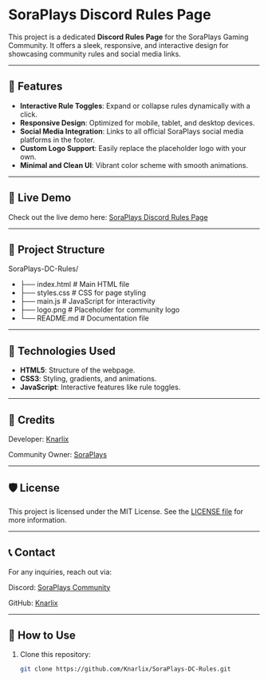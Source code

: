 # SoraPlays Discord Rules Page

This project is a dedicated **Discord Rules Page** for the SoraPlays Gaming Community. It offers a sleek, responsive, and interactive design for showcasing community rules and social media links.

---

## 🌟 Features
- **Interactive Rule Toggles**: Expand or collapse rules dynamically with a click.
- **Responsive Design**: Optimized for mobile, tablet, and desktop devices.
- **Social Media Integration**: Links to all official SoraPlays social media platforms in the footer.
- **Custom Logo Support**: Easily replace the placeholder logo with your own.
- **Minimal and Clean UI**: Vibrant color scheme with smooth animations.

---

## 🔗 Live Demo
Check out the live demo here: [SoraPlays Discord Rules Page](https://knarlix.github.io/SoraPlays-DC-Rules/)

---

## 📂 Project Structure
SoraPlays-DC-Rules/
- ├── index.html   # Main HTML file
- ├── styles.css   # CSS for page styling
- ├── main.js      # JavaScript for interactivity
- ├── logo.png     # Placeholder for community logo
- └── README.md    # Documentation file
---

## 🔧 Technologies Used
- **HTML5**: Structure of the webpage.
- **CSS3**: Styling, gradients, and animations.
- **JavaScript**: Interactive features like rule toggles.

---

## 💖 Credits

Developer: [Knarlix](https://knarlix.github.io/Universe/)

Community Owner: [SoraPlays](https://taplink.cc/soraplays)



---

## 🛡️ License

This project is licensed under the MIT License. See the [LICENSE file](https://knarlix.github.io/SoraPlays-DC-Rules/LICENSE) for more information.


---

## 📞 Contact

For any inquiries, reach out via:

Discord: [SoraPlays Community](https://discord.gg/gRZrDKhHRd)

GitHub: [Knarlix](https://github.com/Knarlix)

---

## 🚀 How to Use

1. Clone this repository:
   ```bash
   git clone https://github.com/Knarlix/SoraPlays-DC-Rules.git
